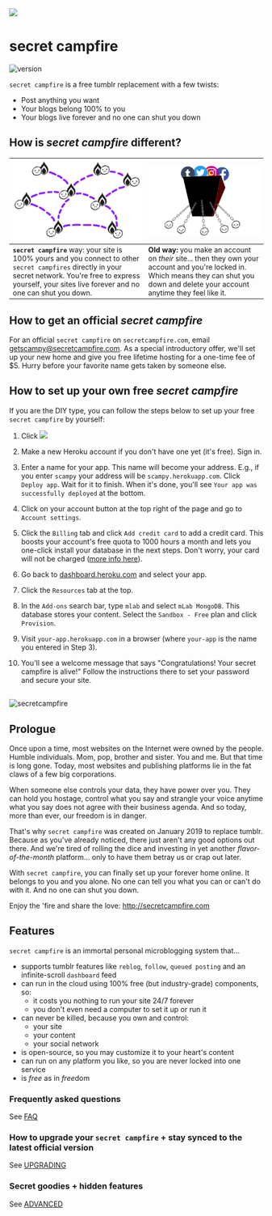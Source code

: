 <img src="public/media/logoLight.png" height="60">

# secret campfire 
![version](https://img.shields.io/badge/version-1.2.0-blue.svg?style=for-the-badge)

`secret campfire` is a free tumblr replacement with a few twists:
- Post anything you want
- Your blogs belong 100% to you
- Your blogs live forever and no one can shut you down 

## How is *secret campfire* different?

| <img src="docs/media/new-way.png" alt="secret campfire way"> | <img src="docs/media/old-way.png" alt="Evil way">  |
| -------------------------------------------------- | ------------------------------------------------------------ |
| **`secret campfire`** way: your site is 100% yours and you connect to other `secret campfires` directly in your secret network. You're free to express yourself, your sites live forever and no one can shut you down. | **Old way:** you make an account on *their* site... then they own your account and you're locked in. Which means they can shut you down and delete your account anytime they feel like it. | **Old way:** you make an account on their site... then they own your account and you're locked in. Which means they can shut you down and delete your account anytime they want to. |

## How to get an official *secret campfire* 

For an official `secret campfire` on `secretcampfire.com`, email [getscampy@secretcampfire.com](mailto:getscampy@secretcampfire.com). As a special introductory offer, we'll set up your new home and give you free lifetime hosting for a one-time fee of $5. Hurry before your favorite name gets taken by someone else.

## How to set up your own free *secret campfire* 

If you are the DIY type, you can follow the steps below to set up your free `secret campfire` by yourself:

1. Click <a href="https://heroku.com/deploy" target="_blank" title="Deploy"><img src="https://www.herokucdn.com/deploy/button.png"></a>

2. Make a new Heroku account if you don't have one yet (it's free). Sign in.

3. Enter a name for your app. This name will become your address. E.g., if you enter `scampy` your address will be `scampy.herokuapp.com`. Click `Deploy app`. Wait for it to finish. When it's done, you'll see `Your app was successfully deployed` at the bottom.

4. Click on your account button at the top right of the page and go to `Account settings`. 

5. Click the `Billing` tab and click `Add credit card` to add a credit card. This boosts your account's free quota to 1000 hours a month and lets you one-click install your database in the next steps. Don't worry, your card will not be charged ([more info here](docs/FAQ.md#why-do-i-need-to-provide-my-credit-card-to-heroku-if-its-100-free)).

6. Go back to <a href="https://dashboard.heroku.com" target="_blank">dashboard.heroku.com</a> and select your app.

7. Click the `Resources` tab at the top.

8. In the `Add-ons` search bar, type `mlab` and select `mLab MongoDB`. This database stores your content. Select the `Sandbox - Free` plan and click `Provision`.

9. Visit `your-app.herokuapp.com` in a browser (where `your-app` is the name you entered in Step 3). 

10. You'll see a welcome message that says "Congratulations! Your secret campfire is alive!" Follow the instructions there to set your password and secure your site. 
  
## 

![secretcampfire](public/media/glowingForest.jpg)

## Prologue

Once upon a time, most websites on the Internet were owned by the people. Humble individuals. Mom, pop, brother and sister. You and me. But that time is long gone. Today, most websites and publishing platforms lie in the fat claws of a few big corporations. 

When someone else controls your data, they have power over you. They can hold you hostage, control what you say and strangle your voice anytime what you say does not agree with their business agenda. And so today, more than ever, our freedom is in danger.

That's why `secret campfire` was created on January 2019 to replace tumblr. Because as you've already noticed, there just aren't any good options out there. And we're tired of rolling the dice and investing in yet another *flavor-of-the-month* platform... only to have them betray us or crap out later.  

With `secret campfire`, you can finally set up your forever home online. It belongs to you and you alone. No one can tell you what you can or can't do with it. And no one can shut you down. 

Enjoy the 'fire and share the love: http://secretcampfire.com

## Features

`secret campfire` is an immortal personal microblogging system that...
- supports tumblr features like `reblog`, `follow`, `queued posting` and an infinite-scroll `dashboard` feed
- can run in the cloud using 100% free (but industry-grade) components, so:
  - it costs you nothing to run your site 24/7 forever 
  - you don't even need a computer to set it up or run it
- can never be killed, because you own and control:
  - your site
  - your content 
  - your social network
- is open-source, so you may customize it to your heart's content
- can run on any platform you like, so you are never locked into one service
- is *free* as in *free*dom

### Frequently asked questions

See [FAQ](docs/FAQ.md)

### How to upgrade your `secret campfire` + stay synced to the latest official version

See [UPGRADING](docs/UPGRADING.md)

### Secret goodies + hidden features

See [ADVANCED](docs/ADVANCED.md)
